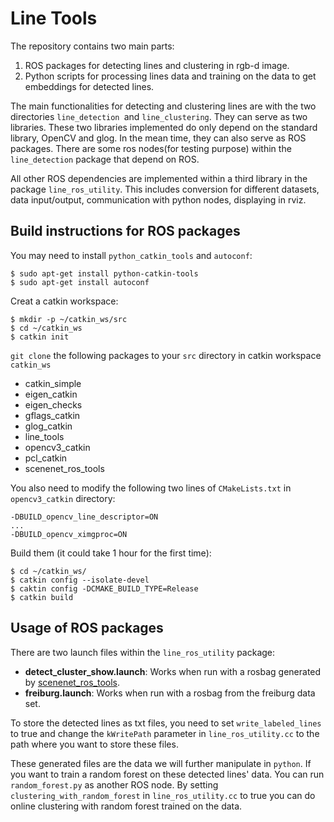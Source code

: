 # Line Tools

The repository contains two main parts:
1. ROS packages for detecting lines and clustering in rgb-d image.
2. Python scripts for processing lines data and training on the data to get embeddings for detected lines.

The main functionalities for detecting and clustering lines are with the two directories `line_detection `and `line_clustering`. They can serve as two libraries. These two libraries implemented do only depend on the standard library, OpenCV and glog. In the mean time, they can also serve as ROS packages. There are some ros nodes(for testing purpose) within the `line_detection` package that depend on ROS.

All other ROS dependencies are implemented within a third library in the package `line_ros_utility`. This includes conversion for different datasets, data input/output, communication with python nodes, displaying in rviz.

## Build instructions for ROS packages
You may need to install `python_catkin_tools` and `autoconf`:
```
$ sudo apt-get install python-catkin-tools
$ sudo apt-get install autoconf
```
Creat a catkin workspace:
```
$ mkdir -p ~/catkin_ws/src
$ cd ~/catkin_ws
$ catkin init
```

`git clone` the following packages to your `src` directory in catkin workspace `catkin_ws`

* catkin_simple
* eigen_catkin
* eigen_checks
* gflags_catkin
* glog_catkin
* line_tools
* opencv3_catkin
* pcl_catkin
* scenenet_ros_tools

You also need to modify the following two lines of `CMakeLists.txt` in `opencv3_catkin` directory:
```
-DBUILD_opencv_line_descriptor=ON
...
-DBUILD_opencv_ximgproc=ON
```

Build them (it could take 1 hour for the first time):
```
$ cd ~/catkin_ws/
$ catkin config --isolate-devel
$ caktin config -DCMAKE_BUILD_TYPE=Release
$ catkin build
```

## Usage of ROS packages
There are two launch files within the  `line_ros_utility` package:
* **detect\_cluster\_show.launch**: Works when run with a rosbag generated by  [scenenet\_ros\_tools](https://github.com/ethz-asl/scenenet_ros_tools).
* **freiburg.launch**: Works when run with a rosbag from the freiburg data set.

To store the detected lines as txt files, you need to set `write_labeled_lines` to true and change the
`kWritePath` parameter in `line_ros_utility.cc` to the path where you want to store these files.

These generated files are the data we will further manipulate in `python`. If you want to train a random forest on these detected lines' data. You can run `random_forest.py` as another ROS node. By setting `clustering_with_random_forest` in `line_ros_utility.cc` to true you can do online clustering with random forest trained on the data.

